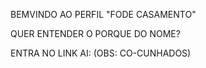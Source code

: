 BEMVINDO AO PERFIL "FODE CASAMENTO"

QUER ENTENDER O PORQUE DO NOME?

ENTRA NO LINK AI: 
(OBS: CO-CUNHADOS)
